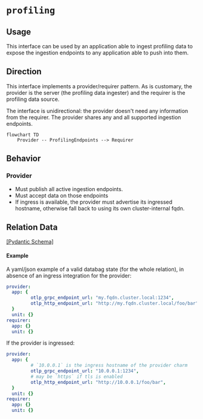 # `profiling`

## Usage

This interface can be used by an application able to ingest profiling data to expose the ingestion 
endpoints to any application able to push into them.

## Direction

This interface implements a provider/requirer pattern. As is customary, the provider is the server 
(the profiling data ingester) and the requirer is the profiling data source.

The interface is unidirectional: the provider doesn't need any information from the requirer.
The provider shares any and all supported ingestion endpoints.

```mermaid
flowchart TD
    Provider -- ProfilingEndpoints --> Requirer
```

## Behavior
### Provider

- Must publish all active ingestion endpoints.
- Must accept data on those endpoints
- If ingress is available, the provider must advertise its ingressed hostname, 
  otherwise fall back to using its own cluster-internal fqdn.

## Relation Data

[\[Pydantic Schema\]](./schema.py)

#### Example
A yaml/json example of a valid databag state (for the whole relation), in absence of an ingress 
integration for the provider:
```yaml
provider:
  app: {
         otlp_grpc_endpoint_url: "my.fqdn.cluster.local:1234",
         otlp_http_endpoint_url: "http://my.fqdn.cluster.local/foo/bar",
  }
  unit: {}
requirer:
  app: {}
  unit: {}
```

If the provider is ingressed:
```yaml
provider:
  app: {
         # `10.0.0.1` is the ingress hostname of the provider charm
         otlp_grpc_endpoint_url: "10.0.0.1:1234",
         # may be `https` if tls is enabled
         otlp_http_endpoint_url: "http://10.0.0.1/foo/bar",
  }
  unit: {}
requirer:
  app: {}
  unit: {}
```
